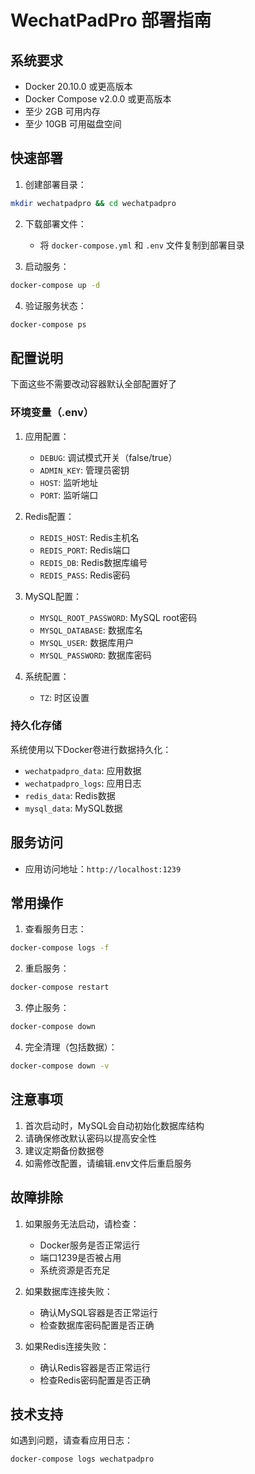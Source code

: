 # WechatPadPro 部署指南

## 系统要求

- Docker 20.10.0 或更高版本
- Docker Compose v2.0.0 或更高版本
- 至少 2GB 可用内存
- 至少 10GB 可用磁盘空间

## 快速部署

1. 创建部署目录：
```bash
mkdir wechatpadpro && cd wechatpadpro
```

2. 下载部署文件：
   - 将 `docker-compose.yml` 和 `.env` 文件复制到部署目录

3. 启动服务：
```bash
docker-compose up -d
```

4. 验证服务状态：
```bash
docker-compose ps
```

## 配置说明
下面这些不需要改动容器默认全部配置好了
### 环境变量（.env）

1. 应用配置：
   - `DEBUG`: 调试模式开关（false/true）
   - `ADMIN_KEY`: 管理员密钥
   - `HOST`: 监听地址
   - `PORT`: 监听端口

2. Redis配置：
   - `REDIS_HOST`: Redis主机名
   - `REDIS_PORT`: Redis端口
   - `REDIS_DB`: Redis数据库编号
   - `REDIS_PASS`: Redis密码

3. MySQL配置：
   - `MYSQL_ROOT_PASSWORD`: MySQL root密码
   - `MYSQL_DATABASE`: 数据库名
   - `MYSQL_USER`: 数据库用户
   - `MYSQL_PASSWORD`: 数据库密码

4. 系统配置：
   - `TZ`: 时区设置

### 持久化存储

系统使用以下Docker卷进行数据持久化：
- `wechatpadpro_data`: 应用数据
- `wechatpadpro_logs`: 应用日志
- `redis_data`: Redis数据
- `mysql_data`: MySQL数据

## 服务访问

- 应用访问地址：`http://localhost:1239`


## 常用操作

1. 查看服务日志：
```bash
docker-compose logs -f
```

2. 重启服务：
```bash
docker-compose restart
```

3. 停止服务：
```bash
docker-compose down
```

4. 完全清理（包括数据）：
```bash
docker-compose down -v
```

## 注意事项

1. 首次启动时，MySQL会自动初始化数据库结构
2. 请确保修改默认密码以提高安全性
3. 建议定期备份数据卷
4. 如需修改配置，请编辑.env文件后重启服务

## 故障排除

1. 如果服务无法启动，请检查：
   - Docker服务是否正常运行
   - 端口1239是否被占用
   - 系统资源是否充足

2. 如果数据库连接失败：
   - 确认MySQL容器是否正常运行
   - 检查数据库密码配置是否正确

3. 如果Redis连接失败：
   - 确认Redis容器是否正常运行
   - 检查Redis密码配置是否正确

## 技术支持

如遇到问题，请查看应用日志：
```bash
docker-compose logs wechatpadpro
``` 